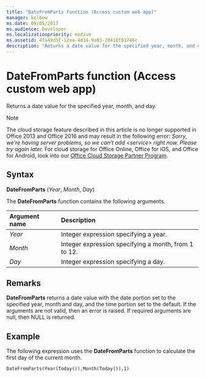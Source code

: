 ```yaml
---
title: "DateFromParts function (Access custom web app)" 
manager: kelbow
ms.date: 09/05/2017
ms.audience: Developer
ms.localizationpriority: medium
ms.assetid: 4fa49d5f-12ea-4d14-9a03-28418f01746c
description: "Returns a date value for the specified year, month, and day."
---
```


# DateFromParts function (Access custom web app)

Returns a date value for the specified year, month, and day.
  
> [!NOTE]
> The cloud storage feature described in this article is no longer supported in Office 2013 and Office 2016 and may result in the following error:
> *Sorry, we're having server problems, so we can't add \<service\> right now. Please try again later.*
> For cloud storage for Office Online, Office for iOS, and Office for Android, look into our [Office Cloud Storage Partner Program](/microsoft-365/cloud-storage-partner-program/online/overview).
  
## Syntax

**DateFromParts** (*Year*, *Month*, *Day*)
  
The **DateFromParts** function contains the following arguments.
  
|**Argument name**|**Description**|
|:-----|:-----|
| *Year*  <br/> |Integer expression specifying a year. |
| *Month*  <br/> |Integer expression specifying a month, from 1 to 12. |
| *Day*  <br/> |Integer expression specifying a day. |

## Remarks

**DateFromParts** returns a date value with the date portion set to the specified year, month and day, and the time portion set to the default. If the arguments are not valid, then an error is raised. If required arguments are null, then NULL is returned.
  
## Example

The following expression uses the **DateFromParts** function to calculate the first day of the current month.
  
`DateFromParts(Year(Today()),Month(Today()),1)`
